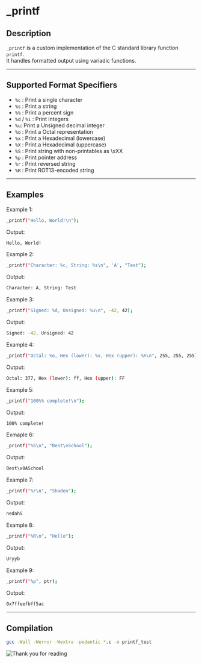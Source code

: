 # _printf

## Description
`_printf` is a custom implementation of the C standard library function `printf`.  
It handles formatted output using variadic functions.

---

## Supported Format Specifiers
- `%c` : Print a single character
- `%s` : Print a string
- `%%` : Print a percent sign
- `%d` / `%i` : Print integers
- `%u`: Print a Unsigned decimal integer
- `%o` : Print a Octal representation	
- `%x`	: Print a Hexadecimal (lowercase)	
- `%X`	: Print a Hexadecimal (uppercase)
- `%S` : Print string with non-printables as \xXX
- `%p` : Print pointer address
- `%r` : Print reversed string
- `%R` : Print ROT13-encoded string

---
## Examples
Example 1:
```bash
_printf("Hello, World!\n");
```
Output:
```bash
Hello, World!
```
Example 2:
```bash
_printf("Character: %c, String: %s\n", 'A', "Test");
```
Output:
```bash
Character: A, String: Test
```
Example 3:
```bash
_printf("Signed: %d, Unsigned: %u\n", -42, 42);
```
Output:
```bash
Signed: -42, Unsigned: 42
```
Example 4:
```bash
_printf("Octal: %o, Hex (lower): %x, Hex (upper): %X\n", 255, 255, 255);
```
Output:
```bash
Octal: 377, Hex (lower): ff, Hex (upper): FF
```
Example 5:
```bash
_printf("100%% complete!\n");
```
Output:
```bash
100% complete!
```
Exmaple 6:
```bash
_printf("%S\n", "Best\nSchool");
```
Output:
```bash
Best\x0ASchool
```
Example 7:
```bash
_printf("%r\n", "Shaden");
```
Output:
```bash
nedahS
```
Example 8:
```bash
_printf("%R\n", "Hello");
```
Output:
```bash
Uryyb
```
Example 9:
```bash
_printf("%p", ptr);
```
Output:
```bash
0x7ffeefbff5ac
```
---
## Compilation
```bash
gcc -Wall -Werror -Wextra -pedantic *.c -o printf_test
```
![Thank you for reading]([[https://upload.wikimedia.org/wikipedia/commons/a/ab/Logo_TV_2015.png](https://media.giphy.com/media/v1.Y2lkPTc5MGI3NjExcTh5NjJsam5veHN4MXB2em1xODV1azdkb2E[…]YiZlcD12MV9naWZzX3NlYXJjaCZjdD1n/BYoRqTmcgzHcL9TCy1/giphy.gif)](https://i.giphy.com/BYoRqTmcgzHcL9TCy1.webp))







